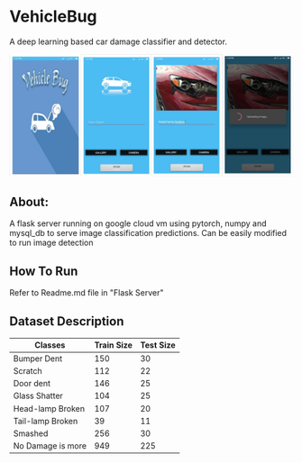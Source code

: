 # VehicleBug
A deep learning based car damage classifier and detector.

<img src="/Screenshots/collage.jpg">


## About:
A flask server running on google cloud vm using pytorch, numpy and mysql_db to serve image classification predictions. Can be easily modified to run image detection

## How To Run
Refer to Readme.md file in "Flask Server"



## Dataset Description

Classes           | Train Size    | Test Size
-------------     | ------------- | --------
Bumper Dent       |  150          | 30
Scratch           |  112          | 22
Door dent         |  146          | 25
Glass Shatter     |  104          | 25
Head-lamp Broken   | 107          | 20
Tail-lamp Broken   | 39           | 11
Smashed            | 256          | 30
No Damage is more          | 949          | 225


